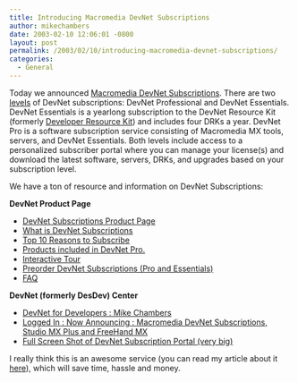 ```yaml
---
title: Introducing Macromedia DevNet Subscriptions
author: mikechambers
date: 2003-02-10 12:06:01 -0800
layout: post
permalink: /2003/02/10/introducing-macromedia-devnet-subscriptions/
categories:
  - General
---
```



Today we announced [Macromedia DevNet Subscriptions][1]. There are two [levels][2] of DevNet subscriptions: DevNet Professional and DevNet Essentials. DevNet Essentials is a yearlong subscription to the DevNet Resource Kit (formerly [Developer Resource Kit][3]) and includes four DRKs a year. DevNet Pro is a software subscription service consisting of Macromedia MX tools, servers, and DevNet Essentials. Both levels include access to a personalized subscriber portal where you can manage your license(s) and download the latest software, servers, DRKs, and upgrades based on your subscription level. 

We have a ton of resource and information on DevNet Subscriptions:

**DevNet Product Page**

*   [DevNet Subscriptions Product Page][1]
*   [What is DevNet Subscriptions][2]
*   [Top 10 Reasons to Subscribe][4]
*   [Products included in DevNet Pro.][5]
*   [Interactive Tour][6]
*   [Preorder DevNet Subscriptions (Pro and Essentials)][7]
*   [FAQ][8]

**DevNet (formerly DesDev) Center**

*   [DevNet for Developers : Mike Chambers][9]
*   [Logged In : Now Announcing : Macromedia DevNet Subscriptions, Studio MX Plus and FreeHand MX][10]
*   [Full Screen Shot of DevNet Subscription Portal (very big)][11]

I really think this is an awesome service (you can read my article about it [here][9]), which will save time, hassle and money.

 [1]: http://www.macromedia.com/desdev/subscriptions/
 [2]: http://www.macromedia.com/desdev/subscriptions/levelsfeatures.html
 [3]: http://www.macromedia.com/software/drk/
 [4]: http://www.macromedia.com/desdev/subscriptions/top10reasons.html
 [5]: http://www.macromedia.com/desdev/subscriptions/resources/shipping.html
 [6]: http://www.macromedia.com/desdev/subscriptions/interactivetour/
 [7]: http://www.macromedia.com/desdev/subscriptions/subscribenow.html
 [8]: http://www.macromedia.com/desdev/subscriptions/faq.html
 [9]: http://www.macromedia.com/desdev/subscriptions/articles/mchambers_devnet.html
 [10]: http://www.macromedia.com/desdev/logged_in/
 [11]: http://www.macromedia.com/desdev/subscriptions/articles/mchambers_devent/full_devnet_admin.gif